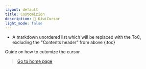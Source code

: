 ```yaml
---
layout: default
title: Customizion
description: 🥝 KiwiCursor
light_mode: false
---
```


* A markdown unordered list which will be replaced with the ToC, excluding the "Contents header" from above
{:toc}

Guide on how to cutomize the cursor

> [Go to home page](./)
